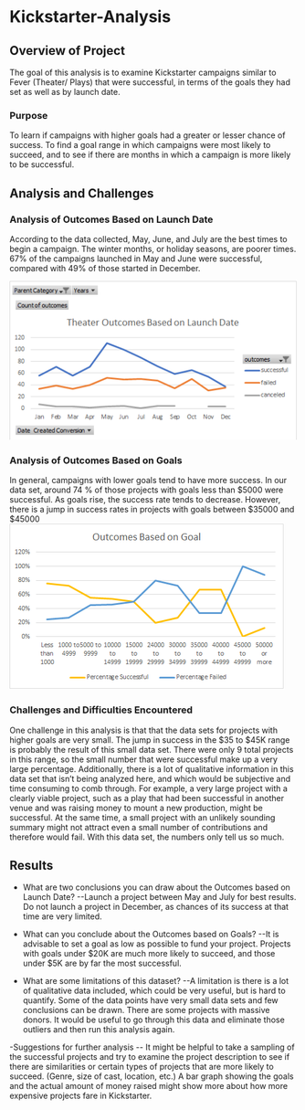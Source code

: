 # Kickstarter-Analysis
## Overview of Project
The goal of this analysis is to examine Kickstarter campaigns similar to Fever (Theater/ Plays) that were successful, in terms of the goals they had set  as well as by launch date.

### Purpose
To learn if campaigns with higher goals had a greater or lesser chance of success. To find a goal range in which campaigns were most likely to succeed, and to see if there are months in which a campaign is more likely to be successful.  

## Analysis and Challenges

### Analysis of Outcomes Based on Launch Date
According to the data collected, May, June, and July are the best times to begin a campaign. The winter months, or holiday seasons, are poorer times. 67% of the campaigns launched in May and June were successful, compared with 49% of those started in December. 

![This is an image](https://github.com/yvoatelep/Kickstarter-Analysis/blob/main/Resources/Theater_Outcomes_vs_Launch.png)

### Analysis of Outcomes Based on Goals
In general, campaigns with lower goals tend to have more success. In our data set, around 74 % of those projects with goals less than $5000 were successful. As goals rise, the success rate tends to decrease. However, there is a jump in success rates in projects with goals between $35000 and $45000
![This is an image](https://github.com/yvoatelep/Kickstarter-Analysis/blob/main/Resources/Outcomes_vs_Goal_chart_Mod1.png)

### Challenges and Difficulties Encountered
One challenge in this analysis is that that the data sets for projects with higher goals are very small. The jump in success in the $35 to $45K range is probably the result of this small data set. There were only 9 total projects in this range, so the small number that were successful make up  a very large percentage. Additionally, there is a lot of qualitative information in this data set that isn’t being analyzed here, and which would be subjective and time consuming to comb through. For example, a very large project with a clearly viable project, such as a play that had been successful in another venue and was raising money to mount a new production, might be successful. At the same time, a small project with an unlikely sounding summary might not attract even a small number of contributions and therefore would fail. With this data set, the numbers only tell us so much. 

## Results

- What are two conclusions you can draw about the Outcomes based on Launch Date?
--Launch a project between May and July for best results. Do not launch a project in December, as chances of its success at that time are very limited. 

- What can you conclude about the Outcomes based on Goals? 
--It is advisable to set a goal as low as possible to fund your project. Projects with goals under $20K are much more likely to succeed, and those under $5K are by far the most successful.  

- What are some limitations of this dataset? 
--A limitation is there is a lot of qualitative data included, which could be very useful, but is hard to quantify. Some of the data points have very small data sets and few conclusions can be drawn. There are some projects with massive donors. It would be useful to go through this data and eliminate those outliers and then run this analysis again.  

-Suggestions for further analysis
-- It might be helpful to take a sampling of the successful projects and try to examine the project description to see if there are similarities or certain types of projects that are more likely to succeed. (Genre, size of cast, location, etc.) A bar graph showing the goals and the actual amount of money raised might show more about how more expensive projects fare in Kickstarter. 


